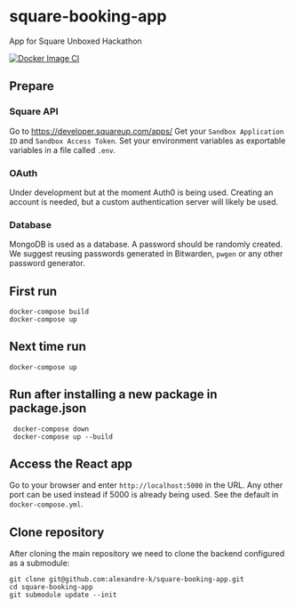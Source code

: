 # square-booking-app
App for Square Unboxed Hackathon

[![Docker Image CI](https://github.com/alexandre-k/square-booking-app/actions/workflows/docker-image.yml/badge.svg?branch=master&event=push)](https://github.com/alexandre-k/square-booking-app/actions/workflows/docker-image.yml)

## Prepare
### Square API
Go to https://developer.squareup.com/apps/
Get your `Sandbox Application ID` and `Sandbox Access Token`.
Set your environment variables as exportable variables in a file called `.env`.

### OAuth
Under development but at the moment Auth0 is being used. Creating an account is needed, but a custom authentication server will likely be used.

### Database
MongoDB is used as a database. A password should be randomly created. We suggest reusing passwords generated in Bitwarden, `pwgen` or any other password generator.

## First run

```
docker-compose build
docker-compose up
```

## Next time run

```
docker-compose up
```

## Run after installing a new package in package.json

```
 docker-compose down
 docker-compose up --build
```

## Access the React app

Go to your browser and enter `http://localhost:5000` in the URL. Any other port can be used instead if 5000 is already being used. See the default in `docker-compose.yml`.

## Clone repository 

After cloning the main repository we need to clone the backend configured as a submodule:
```
git clone git@github.com:alexandre-k/square-booking-app.git
cd square-booking-app
git submodule update --init
```


